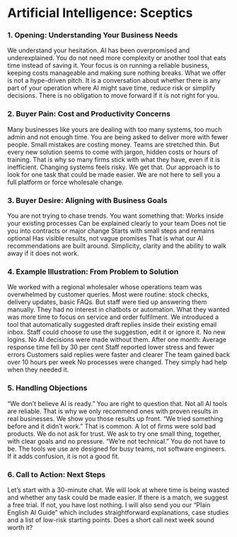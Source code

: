 # Artificial Intelligence: Sceptics
### 1. Opening: Understanding Your Business Needs
We understand your hesitation. AI has been overpromised and underexplained. You do not need more complexity or another tool that eats time instead of saving it.
Your focus is on running a reliable business, keeping costs manageable and making sure nothing breaks. What we offer is not a hype-driven pitch. It is a conversation about whether there is any part of your operation where AI might save time, reduce risk or simplify decisions. There is no obligation to move forward if it is not right for you.
### 2. Buyer Pain: Cost and Productivity Concerns
Many businesses like yours are dealing with too many systems, too much admin and not enough time. You are being asked to deliver more with fewer people. Small mistakes are costing money. Teams are stretched thin. But every new solution seems to come with jargon, hidden costs or hours of training.
That is why so many firms stick with what they have, even if it is inefficient. Changing systems feels risky. We get that. Our approach is to look for one task that could be made easier. We are not here to sell you a full platform or force wholesale change.
### 3. Buyer Desire: Aligning with Business Goals
You are not trying to chase trends. You want something that:
Works inside your existing processes
Can be explained clearly to your team
Does not tie you into contracts or major change
Starts with small steps and remains optional
Has visible results, not vague promises
That is what our AI recommendations are built around. Simplicity, clarity and the ability to walk away if it does not work.
### 4. Example Illustration: From Problem to Solution
We worked with a regional wholesaler whose operations team was overwhelmed by customer queries. Most were routine: stock checks, delivery updates, basic FAQs. But staff were tied up answering them manually.
They had no interest in chatbots or automation. What they wanted was more time to focus on service and order fulfilment.
We introduced a tool that automatically suggested draft replies inside their existing email inbox. Staff could choose to use the suggestion, edit it or ignore it. No new logins. No AI decisions were made without them.
After one month:
Average response time fell by 30 per cent
Staff reported lower stress and fewer errors
Customers said replies were faster and clearer
The team gained back over 10 hours per week
No processes were changed. They simply had help when they needed it.
### 5. Handling Objections
“We don’t believe AI is ready.”
You are right to question that. Not all AI tools are reliable. That is why we only recommend ones with proven results in real businesses. We show you those results up front.
“We tried something before and it didn’t work.”
That is common. A lot of firms were sold bad products. We do not ask for trust. We ask to try one small thing, together, with clear goals and no pressure.
“We’re not technical.”
You do not have to be. The tools we use are designed for busy teams, not software engineers. If it adds confusion, it is not a good fit.
### 6. Call to Action: Next Steps
Let’s start with a 30-minute chat. We will look at where time is being wasted and whether any task could be made easier. If there is a match, we suggest a free trial. If not, you have lost nothing.
I will also send you our “Plain English AI Guide” which includes straightforward explanations, case studies and a list of low-risk starting points.
Does a short call next week sound worth it?
